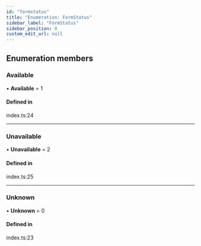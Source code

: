 ```yaml
---
id: "formstatus"
title: "Enumeration: FormStatus"
sidebar_label: "FormStatus"
sidebar_position: 0
custom_edit_url: null
---
```


## Enumeration members

### Available

• **Available** = 1

#### Defined in

index.ts:24

___

### Unavailable

• **Unavailable** = 2

#### Defined in

index.ts:25

___

### Unknown

• **Unknown** = 0

#### Defined in

index.ts:23

